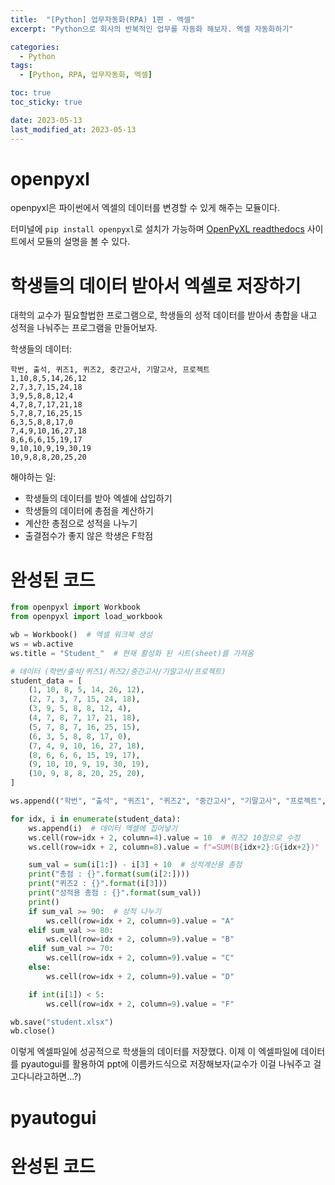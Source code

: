 ```yaml
---
title:  "[Python] 업무자동화(RPA) 1편 - 엑셀"
excerpt: "Python으로 회사의 반복적인 업무를 자동화 해보자. 엑셀 자동화하기"

categories:
  - Python
tags:
  - [Python, RPA, 업무자동화, 엑셀]

toc: true
toc_sticky: true

date: 2023-05-13
last_modified_at: 2023-05-13
---
```


# openpyxl
openpyxl은 파이썬에서 엑셀의 데이터를 변경할 수 있게 해주는 모듈이다.

터미널에 ``pip install openpyxl``로 설치가 가능하며 [OpenPyXL readthedocs](https://openpyxl.readthedocs.io/en/stable/) 사이트에서 모듈의 설명을 볼 수 있다.

# 학생들의 데이터 받아서 엑셀로 저장하기

대학의 교수가 필요할법한 프로그램으로, 학생들의 성적 데이터를 받아서 총합을 내고 성적을 나눠주는 프로그램을 만들어보자.

학생들의 데이터:

```
학번, 출석, 퀴즈1, 퀴즈2, 중간고사, 기말고사, 프로젝트
1,10,8,5,14,26,12
2,7,3,7,15,24,18
3,9,5,8,8,12,4
4,7,8,7,17,21,18
5,7,8,7,16,25,15
6,3,5,8,8,17,0
7,4,9,10,16,27,18
8,6,6,6,15,19,17
9,10,10,9,19,30,19
10,9,8,8,20,25,20
```

해야하는 일:
- 학생들의 데이터를 받아 엑셀에 삽입하기
- 학생들의 데이터에 총점을 계산하기
- 계산한 총점으로 성적을 나누기
- 출결점수가 좋지 않은 학생은 F학점

# 완성된 코드

```python
from openpyxl import Workbook
from openpyxl import load_workbook

wb = Workbook()  # 엑셀 워크북 생성
ws = wb.active
ws.title = "Student_"  # 현재 활성화 된 시트(sheet)를 가져옴

# 데이터 (학번/출석/퀴즈1/퀴즈2/중간고사/기말고사/프로젝트)
student_data = [
    (1, 10, 8, 5, 14, 26, 12),
    (2, 7, 3, 7, 15, 24, 18),
    (3, 9, 5, 8, 8, 12, 4),
    (4, 7, 8, 7, 17, 21, 18),
    (5, 7, 8, 7, 16, 25, 15),
    (6, 3, 5, 8, 8, 17, 0),
    (7, 4, 9, 10, 16, 27, 18),
    (8, 6, 6, 6, 15, 19, 17),
    (9, 10, 10, 9, 19, 30, 19),
    (10, 9, 8, 8, 20, 25, 20),
]

ws.append(("학번", "출석", "퀴즈1", "퀴즈2", "중간고사", "기말고사", "프로젝트", "총점", "성적"))

for idx, i in enumerate(student_data):
    ws.append(i)  # 데이터 엑셀에 집어넣기
    ws.cell(row=idx + 2, column=4).value = 10  # 퀴즈2 10점으로 수정
    ws.cell(row=idx + 2, column=8).value = f"=SUM(B{idx+2}:G{idx+2})"  # 총점 계산

    sum_val = sum(i[1:]) - i[3] + 10  # 성적계산용 총점
    print("총점 : {}".format(sum(i[2:])))
    print("퀴즈2 : {}".format(i[3]))
    print("성적용 총점 : {}".format(sum_val))
    print()
    if sum_val >= 90:  # 성적 나누기
        ws.cell(row=idx + 2, column=9).value = "A"
    elif sum_val >= 80:
        ws.cell(row=idx + 2, column=9).value = "B"
    elif sum_val >= 70:
        ws.cell(row=idx + 2, column=9).value = "C"
    else:
        ws.cell(row=idx + 2, column=9).value = "D"

    if int(i[1]) < 5:
        ws.cell(row=idx + 2, column=9).value = "F"

wb.save("student.xlsx")
wb.close()
```

이렇게 엑셀파일에 성공적으로 학생들의 데이터를 저장했다. 이제 이 엑셀파일에 데이터를 pyautogui를 활용하여 ppt에 이름카드식으로 저장해보자(교수가 이걸 나눠주고 걸고다니라고하면...?)

# pyautogui

# 완성된 코드